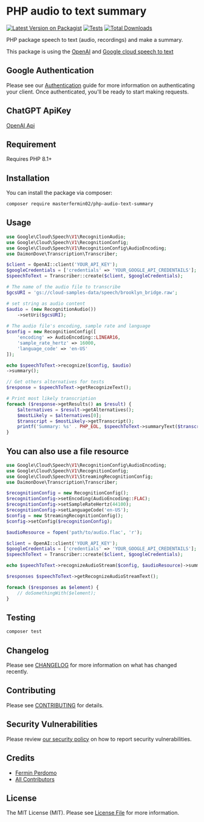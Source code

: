 # PHP audio to text summary

[![Latest Version on Packagist](https://img.shields.io/packagist/v/masterfermin02/vicidial-recording-transcription.svg?style=flat-square)](https://packagist.org/packages/masterfermin02/vicidial-recording-transcription)
[![Tests](https://github.com/masterfermin02/vicidial-recording-transcription/actions/workflows/run-tests.yml/badge.svg?branch=main)](https://github.com/masterfermin02/vicidial-recording-transcription/actions/workflows/run-tests.yml)
[![Total Downloads](https://img.shields.io/packagist/dt/masterfermin02/vicidial-recording-transcription.svg?style=flat-square)](https://packagist.org/packages/masterfermin02/vicidial-recording-transcription)

PHP package speech to text (audio, recordings) and make a summary.

This package is using the [OpenAI](https://github.com/openai-php/client) and [Google cloud speech to text](https://github.com/googleapis/google-cloud-php-speech)

## Google Authentication
Please see our [Authentication](https://github.com/googleapis/google-cloud-php/blob/main/AUTHENTICATION.md) guide for more information on authenticating your client. Once authenticated, you'll be ready to start making requests.

## ChatGPT ApiKey
[OpenAI Api](https://platform.openai.com/docs/api-reference/introduction)

## Requirement
Requires PHP 8.1+

## Installation

You can install the package via composer:

```bash
composer require masterfermin02/php-audio-text-summary
```

## Usage

```php
use Google\Cloud\Speech\V1\RecognitionAudio;
use Google\Cloud\Speech\V1\RecognitionConfig;
use Google\Cloud\Speech\V1\RecognitionConfig\AudioEncoding;
use DaimonDove\Transcription\Transcriber;

$client = OpenAI::client('YOUR_API_KEY');
$googleCredentials = ['credentials' => 'YOUR_GOOGLE_API_CREDENTAILS'];
$speechToText = Transcriber::create($client, $googleCredentials);

# The name of the audio file to transcribe
$gcsURI = 'gs://cloud-samples-data/speech/brooklyn_bridge.raw';

# set string as audio content
$audio = (new RecognitionAudio())
    ->setUri($gcsURI);
    
# The audio file's encoding, sample rate and language
$config = new RecognitionConfig([
    'encoding' => AudioEncoding::LINEAR16,
    'sample_rate_hertz' => 16000,
    'language_code' => 'en-US'
]);

echo $speechToText->recognize($config, $audio)
->summary();

// Get others alternatives for tests
$response = $speechToText->getRecognizeText();

# Print most likely transcription
foreach ($response->getResults() as $result) {
    $alternatives = $result->getAlternatives();
    $mostLikely = $alternatives[0];
    $transcript = $mostLikely->getTranscript();
    printf('Summary: %s' . PHP_EOL, $speechToText->summaryText($transcript));
}
```

## You can also use a file resource
```php
use Google\Cloud\Speech\V1\RecognitionConfig\AudioEncoding;
use Google\Cloud\Speech\V1\RecognitionConfig;
use Google\Cloud\Speech\V1\StreamingRecognitionConfig;
use DaimonDove\Transcription\Transcriber;

$recognitionConfig = new RecognitionConfig();
$recognitionConfig->setEncoding(AudioEncoding::FLAC);
$recognitionConfig->setSampleRateHertz(44100);
$recognitionConfig->setLanguageCode('en-US');
$config = new StreamingRecognitionConfig();
$config->setConfig($recognitionConfig);

$audioResource = fopen('path/to/audio.flac', 'r');

$client = OpenAI::client('YOUR_API_KEY');
$googleCredentials = ['credentials' => 'YOUR_GOOGLE_API_CREDENTAILS'];
$speechToText = Transcriber::create($client, $googleCredentials);

echo $speechToText->recognizeAudioStream($config, $audioResource)->summary();

$responses $speechToText->getRecognizeAudioStreamText();

foreach ($responses as $element) {
    // doSomethingWith($element);
}
```
## Testing

```bash
composer test
```

## Changelog

Please see [CHANGELOG](CHANGELOG.md) for more information on what has changed recently.

## Contributing

Please see [CONTRIBUTING](https://github.com/spatie/.github/blob/main/CONTRIBUTING.md) for details.

## Security Vulnerabilities

Please review [our security policy](../../security/policy) on how to report security vulnerabilities.

## Credits

- [Fermin Perdomo](https://github.com/masterfermin02)
- [All Contributors](../../contributors)

## License

The MIT License (MIT). Please see [License File](LICENSE.md) for more information.
